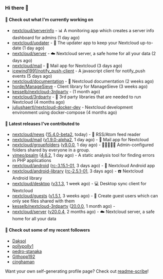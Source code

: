 ### Hi there 👋

#### 👷 Check out what I'm currently working on

- [nextcloud/serverinfo](https://github.com/nextcloud/serverinfo) - 📊 A monitoring app which creates a server info dashboard for admins (1 day ago)
- [nextcloud/updater](https://github.com/nextcloud/updater) - :arrows_counterclockwise: The updater app to keep your Nextcloud up-to-date (1 day ago)
- [nextcloud/server](https://github.com/nextcloud/server) - ☁️ Nextcloud server, a safe home for all your data (2 days ago)
- [nextcloud/mail](https://github.com/nextcloud/mail) - 💌 Mail app for Nextcloud (3 days ago)
- [icewind1991/notify_push-client](https://github.com/icewind1991/notify_push-client) - A javascript client for notify_push events (5 days ago)
- [nextcloud/documentation](https://github.com/nextcloud/documentation) - 📘 Nextcloud documentation (2 weeks ago)
- [horde/ManageSieve](https://github.com/horde/ManageSieve) - Client library for ManageSieve (3 weeks ago)
- [kesselb/nextcloud-3rdparty](https://github.com/kesselb/nextcloud-3rdparty) -  (1 month ago)
- [nextcloud/3rdparty](https://github.com/nextcloud/3rdparty) - :battery: 3rd party libraries that are needed to run Nextcloud (4 months ago)
- [juliushaertl/nextcloud-docker-dev](https://github.com/juliushaertl/nextcloud-docker-dev) - Nextcloud development environment using docker-compose (4 months ago)

#### 🔭 Latest releases I've contributed to

- [nextcloud/news](https://github.com/nextcloud/news) ([15.4.0-beta2](https://github.com/nextcloud/news/releases/tag/15.4.0-beta2), today) - :newspaper: RSS/Atom feed reader
- [nextcloud/mail](https://github.com/nextcloud/mail) ([v1.9.0-alpha2](https://github.com/nextcloud/mail/releases/tag/v1.9.0-alpha2), 1 day ago) - 💌 Mail app for Nextcloud
- [nextcloud/groupfolders](https://github.com/nextcloud/groupfolders) ([v9.0.0](https://github.com/nextcloud/groupfolders/releases/tag/v9.0.0), 1 day ago) - 📁👩‍👩‍👧‍👦 Admin-configured folders shared by everyone in a group.
- [vimeo/psalm](https://github.com/vimeo/psalm) ([4.6.2](https://github.com/vimeo/psalm/releases/tag/4.6.2), 1 day ago) - A static analysis tool for finding errors in PHP applications
- [nextcloud/android](https://github.com/nextcloud/android) ([rc-3.15.1-01](https://github.com/nextcloud/android/releases/tag/rc-3.15.1-01), 3 days ago) - 📱 Nextcloud Android app
- [nextcloud/android-library](https://github.com/nextcloud/android-library) ([rc-2.5.1-01](https://github.com/nextcloud/android-library/releases/tag/rc-2.5.1-01), 3 days ago) - ☎️ Nextcloud Android library
- [nextcloud/desktop](https://github.com/nextcloud/desktop) ([v3.1.3](https://github.com/nextcloud/desktop/releases/tag/v3.1.3), 1 week ago) - 💻 Desktop sync client for Nextcloud
- [nextcloud/guests](https://github.com/nextcloud/guests) ([v1.5.1](https://github.com/nextcloud/guests/releases/tag/v1.5.1), 3 weeks ago) - 🙈 Create guest users which can only see files shared with them
- [kesselb/nextcloud-3rdparty](https://github.com/kesselb/nextcloud-3rdparty) ([20.0.0](https://github.com/kesselb/nextcloud-3rdparty/releases/tag/20.0.0), 1 month ago) - 
- [nextcloud/server](https://github.com/nextcloud/server) ([v20.0.4](https://github.com/nextcloud/server/releases/tag/v20.0.4), 2 months ago) - ☁️ Nextcloud server, a safe home for all your data

#### 👯 Check out some of my recent followers

- [Daksol](https://github.com/Daksol)
- [pollypolly1](https://github.com/pollypolly1)
- [pedro-stanaka](https://github.com/pedro-stanaka)
- [Githopp192](https://github.com/Githopp192)
- [cinghaman](https://github.com/cinghaman)

Want your own self-generating profile page? Check out [readme-scribe](https://github.com/muesli/readme-scribe)!
